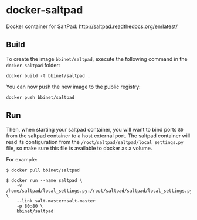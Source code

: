 docker-saltpad
==============

Docker container for SaltPad:
http://saltpad.readthedocs.org/en/latest/

Build
-----

To create the image `bbinet/saltpad`, execute the following command in the
`docker-saltpad` folder:

    docker build -t bbinet/saltpad .

You can now push the new image to the public registry:
    
    docker push bbinet/saltpad


Run
---

Then, when starting your saltpad container, you will want to bind ports `80`
from the saltpad container to a host external port.
The saltpad container will read its configuration from the
`/root/saltpad/saltpad/local_settings.py` file, so make sure this file is
available to docker as a volume.

For example:

    $ docker pull bbinet/saltpad

    $ docker run --name saltpad \
        -v /home/saltpad/local_settings.py:/root/saltpad/saltpad/local_settings.py:ro \
        --link salt-master:salt-master
        -p 80:80 \
        bbinet/saltpad
